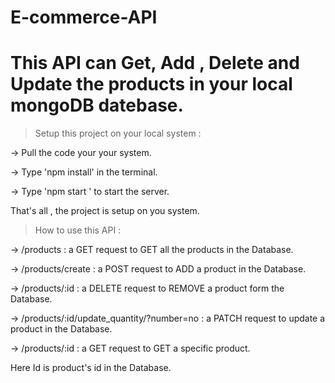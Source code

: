 # E-commerce-API

# This API can Get, Add , Delete and Update the products in your local mongoDB datebase.

> Setup this project on your local system :
  
  -> Pull the code your your system.
  
  -> Type 'npm install' in the terminal.
  
  -> Type 'npm start ' to start the server.
  
  That's all , the project is setup on you system.
  
 > How to use this API :
    
   -> /products : a GET request to GET all the products in the Database.
    
   -> /products/create : a POST request to ADD a product in the Database.
    
   -> /products/:id : a DELETE request to REMOVE a product form the Database.
    
   -> /products/:id/update_quantity/?number=no : a PATCH request to update a product in the Database.
    
   -> /products/:id : a GET request to GET a specific product.
    
   Here Id is product's id in the Database. 
